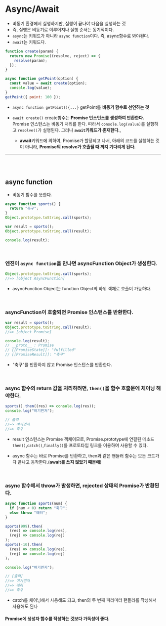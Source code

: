 # Async/Await

- 비동기 환경에서 실행하지만, 실행이 끝나야 다음을 실행하는 것
- 즉, 실행은 비동기로 이루어지나 실행 순서는 동기적이다.
- `async`는 키워드가 아니라 `async function`이다. 즉, async함수로 봐야된다.
- `await`는 키워드다.

```javascript
function create(param) {
  return new Promise((resolve, reject) => {
    resolve(param);
  });
}

async function getPoint(option) {
  const value = await create(option);
  console.log(value);
}
getPoint({ point: 100 });
```

- `async function getPoint(){...}`
  getPoint를 **비동기 함수로 선언하는 것**

- `await create()`
  create함수는 **Promise 인스턴스를 생성하여 반환한다.** Promise 인스턴스는 비동기 처리를 한다. 따라서 `console.log(value)`를 실행하고 `resolve()`가 실행된다. 그러나 **`await`키워드가 존재한다.**,
  - **await**키워드에 의하여, Promise가 할당되고 나서, 아래의 코드를 실행하는 것이 아니라, **Promise의 resolve가 호출될 때 까지 기다리게 된다.**

<hr>
<br>
<br>

## async function

- 비동기 함수를 뜻한다.

```javascript
async function sports() {
  return "축구";
}
Object.prototype.toString.call(sports);

var result = sports();
Object.prototype.toString.call(result);

console.log(result);
```

<br>

### 엔진이 `async function`을 만나면 **asyncFunction Object**가 생성한다.

```javascript
Object.prototype.toString.call(sports);
//=> [object AsyncFunction]
```

- asyncFunction Object는 function Object의 하위 객체로 호출이 가능하다.

<br>

### asyncFunction이 호출되면 **Promise 인스턴스를 반환한다.**

```javascript
var result = sports();
Object.prototype.toString.call(result);
//=> [object Promise]

console.log(result);
// __proto__ : Promise
// [[PromiseState]]: "fulfilled"
// [[PromiseResult]]: "축구"
```

- "축구"를 반환하지 않고 Promise 인스턴스를 반환한다.

<br>

### **async 함수의 return 값을 처리하려면, `then()`을 함수 호출문에 체이닝 해야한다.**

```javascript
sports().then((res) => console.log(res));
console.log("여기먼저");

// 출력
//=> 여기먼저
//=> 축구
```

- result 인스턴스는 Promise 객체이므로, Promise.prototype에 연결된 메소드 `then()`,`catch()`,`finally()`를 프로토타입 링크를 이용하여 사용할 수 있다.
- async 함수는 바로 Promise를 반환하고, then과 같은 핸들러 함수는 모든 코드가 다 끝나고 동작한다.(**await를 쓰지 않았기 때문에**)

  <br>

### **async 함수에서 throw가 발생하면, rejected 상태의 Promise가 반환된다.**

```javascript
async function sports(num) {
  if (num < 0) return "축구";
  else throw "에러";
}

sports(999).then(
  (res) => console.log(res),
  (rej) => console.log(rej)
);
sports(-10).then(
  (res) => console.log(res),
  (rej) => console.log(rej)
);

console.log("여기먼저");

// [출력]
//=> 여기먼저
//=> 에러
//=> 축구
```

- catch를 체이닝해서 사용해도 되고, then의 두 번째 파라미터 핸들러를 작성해서 사용해도 된다

#### Promise에 생성자 함수를 작성하는 것보다 가독성이 좋다.
